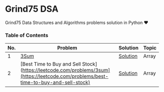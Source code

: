 # Grind75 DSA
Grind75 Data Structures and Algorithms problems solution in Python ❤


### Table of Contents

|  No.  |                                           Problem                    |              Solution                                                 |   Topic  | 
| ----- | ---------------------------------------------------------------------|---------------------------------------------------------------------- | -------- |
|  1    | [3Sum](https://leetcode.com/problems/3sum)| [Solution](https://github.com/yash872/PyDsa/blob/main/Array/Sort_Colors.py) |  Array   |
|  2    | [Best Time to Buy and Sell Stock](https://leetcode.com/problems/3sum](https://leetcode.com/problems/best-time-to-buy-and-sell-stock)| [Solution](https://github.com/yash872/PyDsa/blob/main/Array/Sort_Colors.py) |  Array   |
